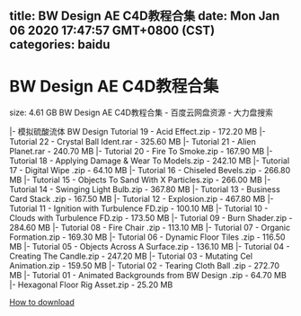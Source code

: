 
title: BW Design AE C4D教程合集
date: Mon Jan 06 2020 17:47:57 GMT+0800 (CST)    
categories: baidu
---

# BW Design AE C4D教程合集
size: 4.61 GB
 BW Design AE C4D教程合集 - 百度云网盘资源 - 大力盘搜索
 
|- 模拟硫酸流体 BW Design Tutorial 19 - Acid Effect.zip - 172.20 MB
|- Tutorial 22 - Crystal Ball Ident.rar - 325.60 MB
|- Tutorial 21 - Alien Planet.rar - 240.70 MB
|- Tutorial 20 - Fire To Smoke.zip - 167.90 MB
|- Tutorial 18 - Applying Damage & Wear To Models.zip - 242.10 MB
|- Tutorial 17 - Digital Wipe .zip - 64.10 MB
|- Tutorial 16 - Chiseled Bevels.zip - 266.80 MB
|- Tutorial 15 - Objects To Sand With X Particles.zip - 266.00 MB
|- Tutorial 14 - Swinging Light Bulb.zip - 367.80 MB
|- Tutorial 13 - Business Card Stack .zip - 167.50 MB
|- Tutorial 12 - Explosion.zip - 467.80 MB
|- Tutorial 11 - Ignition with Turbulence FD.zip - 100.10 MB
|- Tutorial 10 - Clouds with Turbulence FD.zip - 173.50 MB
|- Tutorial 09 - Burn Shader.zip - 284.60 MB
|- Tutorial 08 - Fire Chair .zip - 113.10 MB
|- Tutorial 07 - Organic Formation.zip - 169.30 MB
|- Tutorial 06 - Dynamic Floor Tiles .zip - 116.50 MB
|- Tutorial 05 - Objects Across A Surface.zip - 136.10 MB
|- Tutorial 04 - Creating The Candle.zip - 247.20 MB
|- Tutorial 03 - Mutating Cel Animation.zip - 159.50 MB
|- Tutorial 02 - Tearing Cloth Ball .zip - 272.70 MB
|- Tutorial 01 - Animated Backgrounds from BW Design .zip - 64.70 MB
|- Hexagonal Floor Rig Asset.zip - 25.20 MB

[How to download](https://bpcam.bemobtrk.com/go/2ceec3aa-1ca2-46d6-b9ff-aaa5c184517c?jno=3779)